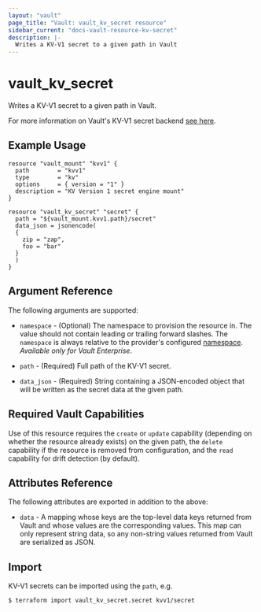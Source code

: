 ```yaml
---
layout: "vault"
page_title: "Vault: vault_kv_secret resource"
sidebar_current: "docs-vault-resource-kv-secret"
description: |-
  Writes a KV-V1 secret to a given path in Vault
---
```


# vault\_kv\_secret

Writes a KV-V1 secret to a given path in Vault.

For more information on Vault's KV-V1 secret backend
[see here](https://www.vaultproject.io/docs/secrets/kv/kv-v1).

## Example Usage

```hcl
resource "vault_mount" "kvv1" {
  path        = "kvv1"
  type        = "kv"
  options     = { version = "1" }
  description = "KV Version 1 secret engine mount"
}

resource "vault_kv_secret" "secret" {
  path = "${vault_mount.kvv1.path}/secret"
  data_json = jsonencode(
  {
    zip = "zap",
    foo = "bar"
  }
  )
}
```

## Argument Reference

The following arguments are supported:

* `namespace` - (Optional) The namespace to provision the resource in.
  The value should not contain leading or trailing forward slashes.
  The `namespace` is always relative to the provider's configured [namespace](../index.html#namespace).
  *Available only for Vault Enterprise*.

* `path` - (Required) Full path of the KV-V1 secret.

* `data_json` - (Required) String containing a JSON-encoded object that will be
  written as the secret data at the given path.

## Required Vault Capabilities

Use of this resource requires the `create` or `update` capability
(depending on whether the resource already exists) on the given path,
the `delete` capability if the resource is removed from configuration,
and the `read` capability for drift detection (by default).

## Attributes Reference

The following attributes are exported in addition to the above:

* `data` - A mapping whose keys are the top-level data keys returned from
Vault and whose values are the corresponding values. This map can only
represent string data, so any non-string values returned from Vault are
serialized as JSON.

## Import

KV-V1 secrets can be imported using the `path`, e.g.

```
$ terraform import vault_kv_secret.secret kvv1/secret
```
